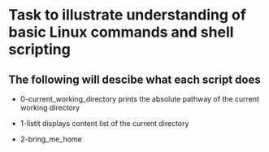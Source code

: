 # Task to illustrate understanding of basic Linux commands and shell scripting
## The following will descibe what each script does

- 0-current_working_directory prints the absolute pathway of the current working directory

- 1-listit displays content list of the current directory

- 2-bring_me_home 
